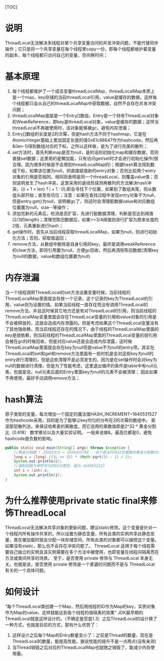 [TOC]
# 说明
ThreadLocal无法解决多线程对某个共享变量访问的并发冲突问题，不能代替同步操作；它只是将一个共享变量在每个线程里copy一份，即每个线程都维护着变量的副本，每个线程都只访问自己的变量，空间换时间；
# 基本原理
1. 每个线程都维护了一个成员变量threadLocalMap，threadLocalMap本质上是一个map，key存储的当前threadLocal引用，value是缓存的数据。这样每个线程都只会从自己的threadLocalMap中获取数据，自然不会存在并发冲突问题；
2. threadLocalMap底层是一个Entry[]数组，Entry是一个持有ThreadLocal对象的WeakReference，即key是threadLocal对象，value是缓存的数据；这样当threadLocal不再被使用时，该对象能够被gc，避免内存泄漏；
3. Entry[]数组的长度是2的次幂，但是hash方法不同于hashmap，它是在AtomicInteger基础上累加固定长度的值0x61c88647作为hashcode，然后再&(len-1)得到数组对应的下标，之所以这样做，是为了进行完美的散列；
4. set方法时，首先判断map是否为null，是的话则初始化map和缓存数据，否则直接set数据；这里用的是懒加载，只有访问get/set时才会进行初始化操作(很合理，因为很多时候是不会用到threadLocalMap的)；根据hash算法得到数组下标，如果该位置为null，则直接赋值新的entry对象；否则比较两个entry对象的引用是否相同，相同则表明是同一个threadLocal，则覆盖value值；否则说明发生了hash冲突，这里采用的是线性探测再散列的方法解决hash冲突，((i + 1 < len) ? i + 1 : 0);即会寻找下个位置，如果到了数组末尾，则从数组头部开始；直至有坑位；注意：如果在查找过程中发现entry对象不为null，但是entry.get()为null，说明被gc了，则这时会清理脏数据value和对应数组位置置为null，size--等操作；
5. 添加完新的元素后，检测是否扩容，先进行脏数据清理，判断是否达到阈值(2/3的length)；清理完陈旧数据后，如果>=3/4阈值则进行扩容为原来长度的2倍，元素重新进行hash；
6. get操作时，首先从当前线程获取threadLocalMap，如果为null，则进行初始化方法；否则，获取值返回；
7. remove方法，从数组中删除是自身引用的key，最终是调用weakReference的clear方法，即将引用置为null，方便gc回收，然后再清除陈旧数据(清理key为null的数据，value和数组位置置为null)

# 内存泄漏
当一个线程调用ThreadLocal的set方法设置变量时候，当前线程的ThreadLocalMap里面就会存放一个记录，这个记录的key为ThreadLocal的引用，value则为设置的值。如果当前线程一直存在而没有调用ThreadLocal的remove方法，并且这时候其它地方还是有对ThreadLocal的引用，则当前线程的ThreadLocalMap变量里面会存在ThreadLocal变量的引用和value对象的引用是不会被释放的，这就会造成内存泄露的。但是考虑如果这个ThreadLocal变量没有了其他强依赖，而当前线程还存在的情况下，由于线程的ThreadLocalMap里面的key是弱依赖，则当前线程的ThreadLocalMap里面的ThreadLocal变量的弱引用会被在gc的时候回收，但是对应value还是会造成内存泄露，这时候ThreadLocalMap里面就会存在key为null但是value不为null的entry项。其实在ThreadLocal的set和get和remove方法里面有一些时机是会对这些key为null的entry进行清理的，但是这些清理不是必须发生的，因为是在set操作时会对key为null的数据进行清理，但是为了性能考虑，这里退出循环的条件是table中有null元素，也就是说，null元素后面的Entry里面key为null的元素不会被清理；
因此如果不再使用，最好手动调用remove方法；

# hash算法
原子类型的变量，每次增加一个固定的魔法值HASH_INCREMENT=1640531527作为hashcode采用，目的是为了能够让key均匀的分布在2的次幂的数组中。
斐波那契散列法，来保证哈希表的离散度。而它选用的乘数值即是2^32 * 黄金分割比（0.618）
数学推论以及大量实验证明。
一般来说做&，最高位都是0，避免hashcode是负数的影响。
```java
public static void main(String[] args) throws Exception {
    //黄金分割数 * 2的32次方 = 2654435769 - 这个是无符号32位整数的黄金分割数对应的那个值
	long c = (long) ((1L << 32) * (Math.sqrt(5) - 1) / 2);
	System.out.println(c);
    //强制转换为带符号为的32位整型，值为-1640531527
	int i = (int) c;
	System.out.println(i);
}
```

# 为什么推荐使用private static final来修饰ThreadLocal
ThreadLocal无法解决共享对象的更新问题，建议static修饰。这个变量是针对一个线程内所有操作共享的，所以设置为静态变量，所有此类的实例共享此静态变量，类在被加载时就会分配一块存储空间，所有此类的对象都可以操控这个变量。如果没有static，那么也不会存在冲突问题了。
ThreadLocal 适用于每个线程需要自己独立的实例且该实例需要在多个方法中被使用，也即变量在线程间隔离而在方法或类间共享的场景。
至于，是否使用 private 修饰与 ThreadLocal 本身无关。也就是说，是否使用 private 修饰是一个普遍的问题而不是与 ThreadLocal 有关的一个具体问题。

# 如何设计
”每个ThreadLocal类创建一个Map，然后用线程的ID作为Map的key，实例对象作为Map的value，这样就能达到各个线程的值隔离的效果“
JDK最早期的ThreadLocal就是这样设计的。（不确定是否是1.3）之后ThreadLocal的设计换了一种方式，也就是目前的方式，那有什么优势了：
1. 这样设计之后每个Map的Entry数量变小了：之前是Thread的数量，现在是ThreadLocal的数量，能提高性能，据说性能的提升不是一点两点(没有亲测)
2. 当Thread销毁之后对应的ThreadLocalMap也就随之销毁了，能减少内存使用量。